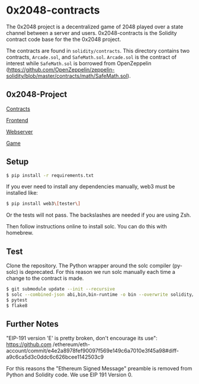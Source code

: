 # 0x2048-contracts

The 0x2048 project is a decentralized game of 2048 played over a state channel between a server and users. 0x2048-contracts is the Solidity contract code base for the the 0x2048 project. 

The contracts are found in `solidity/contracts`. This directory contains two contracts, `Arcade.sol`, and `SafeMath.sol`. `Arcade.sol` is the contract of interest while `SafeMath.sol` is borrowed from OpenZeppelin (https://github.com/OpenZeppelin/zeppelin-solidity/blob/master/contracts/math/SafeMath.sol).

## 0x2048-Project

[Contracts](https://github.com/jstoxrocky/0x2048-contracts)

[Frontend](https://github.com/jstoxrocky/0x2048-frontend)

[Webserver](https://github.com/jstoxrocky/0x2048-webserver)

[Game](https://github.com/jstoxrocky/0x2048-game)

## Setup

```bash
$ pip install -r requirements.txt
```
If you ever need to install any dependencies manually, web3 must be installed like:

```bash
$ pip install web3\[tester\]
```

Or the tests will not pass. The backslashes are needed if you are using Zsh.


Then follow instructions online to install solc. You can do this with homebrew.

## Test

Clone the repository. The Python wrapper around the solc compiler (py-solc) is deprecated. For this reason we run solc manually each time a change to the contract is made.

```bash
$ git submodule update --init --recursive
$ solc --combined-json abi,bin,bin-runtime -o bin --overwrite solidity/Arcade.sol
$ pytest
$ flake8
```

## Further Notes
"EIP-191 version 'E' is pretty broken, don't encourage its use": https://github.com
/ethereum/eth-account/commit/e4e2a8978fef90097f569e149c6a7010e3f45a98#diff-a9c6ca5d3c0ddc6c626bcee1142503c9

For this reasons the "Ethereum Signed Message" preamble is removed from Python and Solidity code.
We use EIP 191 Version 0.